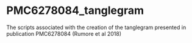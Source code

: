 # PMC6278084_tanglegram
The scripts associated with the creation of the tanglegram presented in publication PMC6278084 (Rumore et al 2018)
